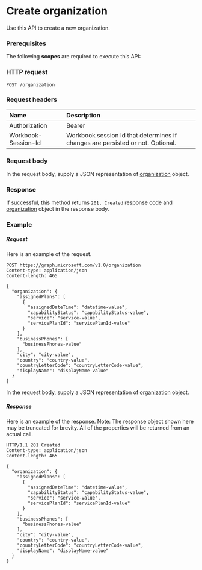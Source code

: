 # Create organization

Use this API to create a new organization.
### Prerequisites
The following **scopes** are required to execute this API: 
### HTTP request
<!-- { "blockType": "ignored" } -->
```http
POST /organization

```
### Request headers
| Name       | Description|
|:---------------|:----------|
| Authorization  | Bearer <code>|
| Workbook-Session-Id  | Workbook session Id that determines if changes are persisted or not. Optional.|

### Request body
In the request body, supply a JSON representation of [organization](../resources/organization.md) object.


### Response
If successful, this method returns `201, Created` response code and [organization](../resources/organization.md) object in the response body.

### Example
##### Request
Here is an example of the request.
<!-- {
  "blockType": "request",
  "name": "create_organization_from_organization"
}-->
```http
POST https://graph.microsoft.com/v1.0/organization
Content-type: application/json
Content-length: 465

{
  "organization": {
    "assignedPlans": [
      {
        "assignedDateTime": "datetime-value",
        "capabilityStatus": "capabilityStatus-value",
        "service": "service-value",
        "servicePlanId": "servicePlanId-value"
      }
    ],
    "businessPhones": [
      "businessPhones-value"
    ],
    "city": "city-value",
    "country": "country-value",
    "countryLetterCode": "countryLetterCode-value",
    "displayName": "displayName-value"
  }
}
```
In the request body, supply a JSON representation of [organization](../resources/organization.md) object.
##### Response
Here is an example of the response. Note: The response object shown here may be truncated for brevity. All of the properties will be returned from an actual call.
<!-- {
  "blockType": "response",
  "truncated": true,
  "@odata.type": "microsoft.graph.organization"
} -->
```http
HTTP/1.1 201 Created
Content-type: application/json
Content-length: 465

{
  "organization": {
    "assignedPlans": [
      {
        "assignedDateTime": "datetime-value",
        "capabilityStatus": "capabilityStatus-value",
        "service": "service-value",
        "servicePlanId": "servicePlanId-value"
      }
    ],
    "businessPhones": [
      "businessPhones-value"
    ],
    "city": "city-value",
    "country": "country-value",
    "countryLetterCode": "countryLetterCode-value",
    "displayName": "displayName-value"
  }
}
```

<!-- uuid: 8fcb5dbc-d5aa-4681-8e31-b001d5168d79
2015-10-25 14:57:30 UTC -->
<!-- {
  "type": "#page.annotation",
  "description": "Create organization",
  "keywords": "",
  "section": "documentation",
  "tocPath": ""
}-->